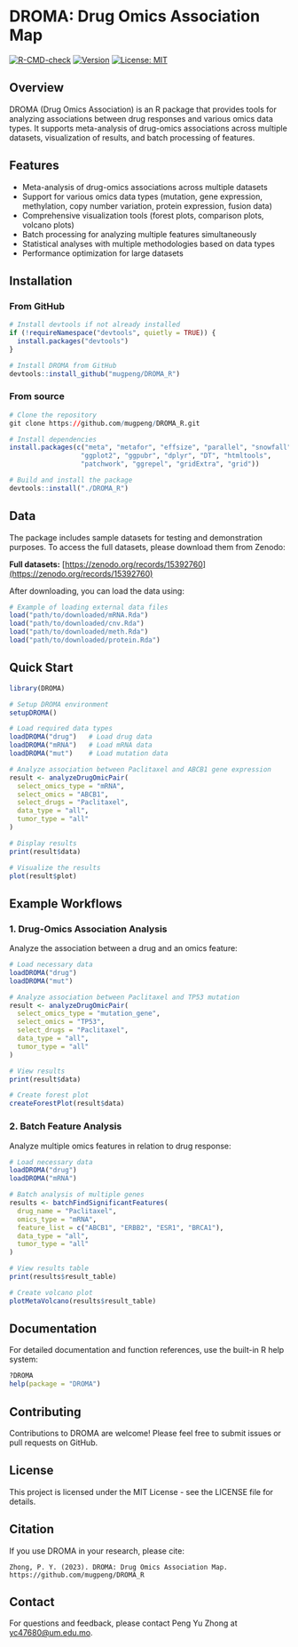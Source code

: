 # DROMA: Drug Omics Association Map

[![R-CMD-check](https://github.com/mugpeng/DROMA_R/workflows/R-CMD-check/badge.svg)](https://github.com/mugpeng/DROMA_R/actions)
[![Version](https://img.shields.io/badge/version-0.3.1-blue.svg)](https://github.com/mugpeng/DROMA_R)
[![License: MIT](https://img.shields.io/badge/License-MIT-yellow.svg)](https://opensource.org/licenses/MIT)

## Overview

DROMA (Drug Omics Association) is an R package that provides tools for analyzing associations between drug responses and various omics data types. It supports meta-analysis of drug-omics associations across multiple datasets, visualization of results, and batch processing of features.

## Features

- Meta-analysis of drug-omics associations across multiple datasets
- Support for various omics data types (mutation, gene expression, methylation, copy number variation, protein expression, fusion data)
- Comprehensive visualization tools (forest plots, comparison plots, volcano plots)
- Batch processing for analyzing multiple features simultaneously
- Statistical analyses with multiple methodologies based on data types
- Performance optimization for large datasets

## Installation

### From GitHub

```r
# Install devtools if not already installed
if (!requireNamespace("devtools", quietly = TRUE)) {
  install.packages("devtools")
}

# Install DROMA from GitHub
devtools::install_github("mugpeng/DROMA_R")
```

### From source

```r
# Clone the repository
git clone https://github.com/mugpeng/DROMA_R.git

# Install dependencies
install.packages(c("meta", "metafor", "effsize", "parallel", "snowfall", 
                  "ggplot2", "ggpubr", "dplyr", "DT", "htmltools", 
                  "patchwork", "ggrepel", "gridExtra", "grid"))

# Build and install the package
devtools::install("./DROMA_R")
```

## Data

The package includes sample datasets for testing and demonstration purposes. 
To access the full datasets, please download them from Zenodo:

**Full datasets:** [https://zenodo.org/records/15392760](https://zenodo.org/records/15392760)

After downloading, you can load the data using:

```r
# Example of loading external data files
load("path/to/downloaded/mRNA.Rda")
load("path/to/downloaded/cnv.Rda")
load("path/to/downloaded/meth.Rda")
load("path/to/downloaded/protein.Rda")
```

## Quick Start

```r
library(DROMA)

# Setup DROMA environment
setupDROMA()

# Load required data types
loadDROMA("drug")   # Load drug data
loadDROMA("mRNA")   # Load mRNA data
loadDROMA("mut")    # Load mutation data

# Analyze association between Paclitaxel and ABCB1 gene expression
result <- analyzeDrugOmicPair(
  select_omics_type = "mRNA",
  select_omics = "ABCB1",
  select_drugs = "Paclitaxel",
  data_type = "all",
  tumor_type = "all"
)

# Display results
print(result$data)

# Visualize the results
plot(result$plot)
```

## Example Workflows

### 1. Drug-Omics Association Analysis

Analyze the association between a drug and an omics feature:

```r
# Load necessary data
loadDROMA("drug")
loadDROMA("mut")

# Analyze association between Paclitaxel and TP53 mutation
result <- analyzeDrugOmicPair(
  select_omics_type = "mutation_gene",
  select_omics = "TP53",
  select_drugs = "Paclitaxel",
  data_type = "all",
  tumor_type = "all"
)

# View results
print(result$data)

# Create forest plot
createForestPlot(result$data)
```

### 2. Batch Feature Analysis

Analyze multiple omics features in relation to drug response:

```r
# Load necessary data
loadDROMA("drug")
loadDROMA("mRNA")

# Batch analysis of multiple genes
results <- batchFindSignificantFeatures(
  drug_name = "Paclitaxel",
  omics_type = "mRNA",
  feature_list = c("ABCB1", "ERBB2", "ESR1", "BRCA1"),
  data_type = "all",
  tumor_type = "all"
)

# View results table
print(results$result_table)

# Create volcano plot
plotMetaVolcano(results$result_table)
```

## Documentation

For detailed documentation and function references, use the built-in R help system:

```r
?DROMA
help(package = "DROMA")
```

## Contributing

Contributions to DROMA are welcome! Please feel free to submit issues or pull requests on GitHub.

## License

This project is licensed under the MIT License - see the LICENSE file for details.

## Citation

If you use DROMA in your research, please cite:

```
Zhong, P. Y. (2023). DROMA: Drug Omics Association Map. 
https://github.com/mugpeng/DROMA_R
```

## Contact

For questions and feedback, please contact Peng Yu Zhong at yc47680@um.edu.mo. 